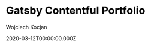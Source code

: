 ---
title: Gatsby Contentful Portfolio
github: https://github.com/wkocjan/gatsby-contentful-portfolio
demo: https://gatsby-contentful-portfolio.netlify.app/
author: Wojciech Kocjan
date: 2020-03-12T00:00:00.000Z
ssg:
  - Gatsby
cms:
  - Contentful
css:
  - Tailwind
category:
  - Portfolio
description: Gatsby portfolio theme integrated with Contentful
draft: true
publish_date: '2020-03-11T20:50:55Z'
update_date: '2021-02-22T08:37:41Z'
github_star: 109
github_fork: 73
---